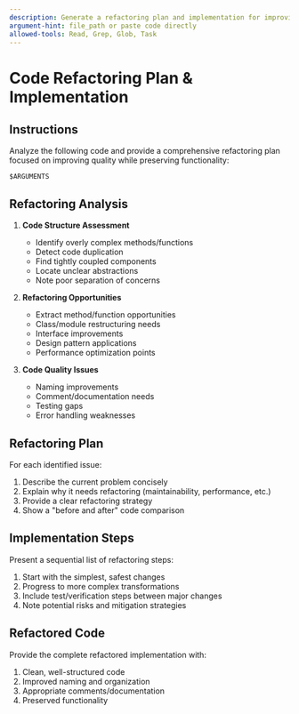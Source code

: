 ```yaml
---
description: Generate a refactoring plan and implementation for improving code quality
argument-hint: file_path or paste code directly
allowed-tools: Read, Grep, Glob, Task
---
```


# Code Refactoring Plan & Implementation

## Instructions

Analyze the following code and provide a comprehensive refactoring plan focused on improving quality while preserving functionality:

```
$ARGUMENTS
```

## Refactoring Analysis

1. **Code Structure Assessment**
   - Identify overly complex methods/functions
   - Detect code duplication
   - Find tightly coupled components
   - Locate unclear abstractions
   - Note poor separation of concerns

2. **Refactoring Opportunities**
   - Extract method/function opportunities
   - Class/module restructuring needs
   - Interface improvements
   - Design pattern applications
   - Performance optimization points

3. **Code Quality Issues**
   - Naming improvements
   - Comment/documentation needs
   - Testing gaps
   - Error handling weaknesses

## Refactoring Plan

For each identified issue:
1. Describe the current problem concisely
2. Explain why it needs refactoring (maintainability, performance, etc.)
3. Provide a clear refactoring strategy
4. Show a "before and after" code comparison

## Implementation Steps

Present a sequential list of refactoring steps:
1. Start with the simplest, safest changes
2. Progress to more complex transformations
3. Include test/verification steps between major changes
4. Note potential risks and mitigation strategies

## Refactored Code

Provide the complete refactored implementation with:
1. Clean, well-structured code
2. Improved naming and organization
3. Appropriate comments/documentation
4. Preserved functionality